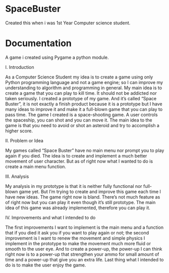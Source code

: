 # SpaceBuster
Created this when i was 1st Year Computer science student.

# Documentation
A game i created using Pygame a python module.

I. Introduction

As a Computer Science Student my idea is to create a game using only Python programming language and not a game engine; so I can improve my understanding to algorithm and programming in general.
My main idea is to create a game that you can play to kill time. It should not be addicted nor taken seriously. I created a prototype of my game. And it’s called “Space Buster”, it is not exactly a finish product because it is a prototype but I have many ideas to improve it and make it a full-blown game that you can play to pass time.
The game I created is a space-shooting game. A user controls the spaceship, you can shot and you can move it. The main idea to the game is that you need to avoid or shot an asteroid and try to accomplish a higher score.

II. Problem or Idea

My games called “Space Buster” have no main menu nor prompt you to play again if you died. The idea is to create and implement a much better movement of user character. But as of right now what I wanted to do is create a main menu function.

III. Analysis

My analysis in my prototype is that it is neither fully functional nor full-blown game yet. But I’m trying to create and improve this game each time I have new ideas. The game right now is bland. There’s not much feature as of right now but you can play it even though it’s still prototype. The main idea of this game was already implemented, therefore you can play it.

IV. Improvements and what I intended to do

The first improvements I want to implement is the main menu and a function that if you died it ask you if you want to play again or not; the second improvement is I want to renew the movement and simple physics I implement in the prototype to make the movement much more fluid or smooth to the user eye. And to create a power-up, the power-up I can think right now is to a power-up that strengthen your ammo for small amount of time and a power-up that give you an extra life. Last thing what I intended to do is to make the user enjoy the game.
